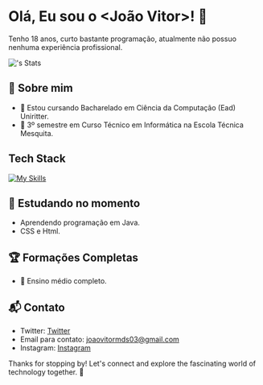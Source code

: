 # Olá, Eu sou o <João Vitor>! 👋

Tenho 18 anos, curto bastante programação, atualmente não possuo nenhuma experiência profissional.

![<agsjohn>'s Stats](https://github-readme-stats.vercel.app/api?agsjohn=<agsjohn>&theme=vue-dark&show_icons=true&hide_border=true&count_private=true)

## 🚀 Sobre mim

- 🔭 Estou cursando Bacharelado em Ciência da Computação (Ead) Uniritter.
- 📝 3º semestre em Curso Técnico em Informática na Escola Técnica Mesquita.


## Tech Stack
[![My Skills](https://skillicons.dev/icons?i=js,html,css,wasm)](https://skillicons.dev)

## 🌱 Estudando no momento

  - Aprendendo programação em Java.
  - CSS e Html.

 ## 🏆 Formações Completas

- 🌟 Ensino médio completo.


## 📬 Contato

- Twitter: [Twitter](https://twitter.com/AGsecretJohn)
- Email para contato: joaovitormds03@gmail.com
- Instagram: [Instagram](https://www.instagram.com/agsjohn/)

Thanks for stopping by! Let's connect and explore the fascinating world of technology together. 🚀



<!--

Here are some ideas to get you started:

- 🔭 I’m currently working on ...
- 🌱 I’m currently learning ...
- 👯 I’m looking to collaborate on ...
- 🤔 I’m looking for help with ...
- 💬 Ask me about ...
- 📫 How to reach me: ...
- 😄 Pronouns: ...
- ⚡ Fun fact: ...
-->

